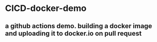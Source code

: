 # CICD-docker-demo
a github actions demo.
building a docker image and uploading it to docker.io 
on pull request 
---
